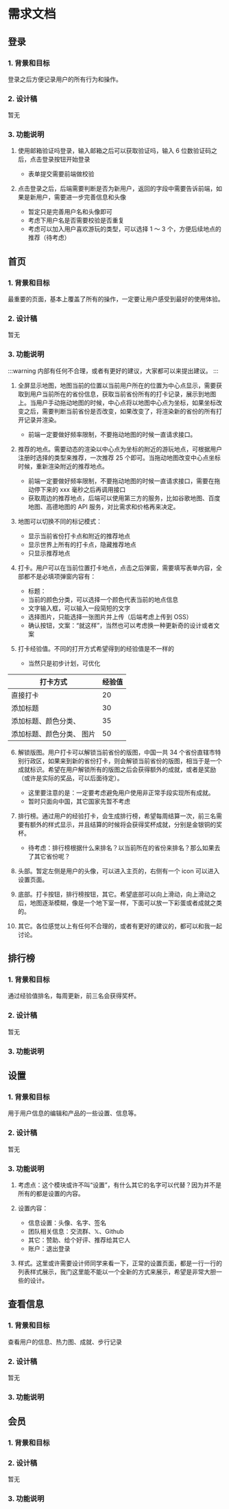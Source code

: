 # 需求文档

## 登录

### 1. 背景和目标

登录之后方便记录用户的所有行为和操作。

### 2. 设计稿

暂无

### 3. 功能说明

1. 使用邮箱验证吗登录，输入邮箱之后可以获取验证吗，输入 6 位数验证码之后，点击登录按钮开始登录

   - 表单提交需要前端做校验

2. 点击登录之后，后端需要判断是否为新用户，返回的字段中需要告诉前端，如果是新用户，需要进一步完善信息和头像

   - 暂定只是完善用户名和头像即可
   - 考虑下用户名是否需要校验是否重复
   - 考虑可以加入用户喜欢游玩的类型，可以选择 1 ～ 3 个，方便后续地点的推荐（待考虑）

## 首页

### 1. 背景和目标

最重要的页面，基本上覆盖了所有的操作，一定要让用户感受到最好的使用体验。

### 2. 设计稿

暂无

### 3. 功能说明

:::warning
内部有任何不合理，或者有更好的建议，大家都可以来提出建议。
:::

1. 全屏显示地图，地图当前的位置以当前用户所在的位置为中心点显示，需要获取到用户当前所在的省份信息，获取当前省份所有的打卡记录，展示到地图上。当用户手动拖动地图的时候，中心点将以地图中心点为坐标，如果坐标改变之后，需要判断当前省份是否改变，如果改变了，将渲染新的省份的所有打开记录并渲染。

   - 前端一定要做好频率限制，不要拖动地图的时候一直请求接口。

2. 推荐的地点。需要动态的渲染以中心点为坐标的附近的游玩地点，可根据用户注册时选择的类型来推荐，一次推荐 25 个即可。当拖动地图改变中心点坐标时候，重新渲染附近的推荐地点。

   - 前端一定要做好频率限制，不要拖动地图的时候一直请求接口，需要在拖动停下来的 xxx 毫秒之后再调用接口
   - 获取周边的推荐地点，后端可以使用第三方的服务，比如谷歌地图、百度地图、高德地图的 API 服务，对比需求和价格再来决定。

3. 地图可以切换不同的标记模式：

   - 显示当前省份打卡点和附近的推荐地点
   - 显示世界上所有的打卡点，隐藏推荐地点
   - 只显示推荐地点

4. 打卡。用户可以在当前位置打卡地点，点击之后弹窗，需要填写表单内容，全部都不是必填项弹窗内容有：

   - 标题：
   - 当前的颜色分类，可以选择一个颜色代表当前的地点信息
   - 文字输入框，可以输入一段简短的文字
   - 选择图片，只能选择一张图片并上传（后端考虑上传到 OSS）
   - 确认按钮，文案：“就这样”，当然也可以考虑换一种更新奇的设计或者文案

5. 打卡经验值。不同的打开方式希望得到的经验值是不一样的

   - 当然只是初步计划，可优化

| 打卡方式                  | 经验值 |
| ------------------------- | ------ |
| 直接打卡                  | 20     |
| 添加标题                  | 30     |
| 添加标题、颜色分类、      | 35     |
| 添加标题、颜色分类、 图片 | 50     |

6. 解锁版图。用户打卡可以解锁当前省份的版图，中国一共 34 个省份直辖市特别行政区，如果来到新的省份打卡，则会解锁当前省份的版图，相当于是一个成就标识。希望在用户解锁所有的版图之后会获得额外的成就，或者是奖励（或许是实际的奖品，可以后面待定）。

   - 这里要注意的是：一定要考虑避免用户使用非正常手段实现所有成就。
   - 暂时只面向中国，其它国家先暂不考虑

7. 排行榜。通过用户的经验打卡，会生成排行榜，希望每周结算一次，前三名需要有额外的样式显示，并且结算的时候将会获得奖杯成就，分别是金银铜的奖杯。

   - 待考虑：排行榜根据什么来排名？以当前所在的省份来排名？那么如果去了其它省份呢？

8. 头部。暂定左侧是用户的头像，可以进入主页的，右侧有一个 icon 可以进入设置页面。

9. 底部。打卡按钮，排行榜按钮，其它。希望底部可以向上滑动，向上滑动之后，地图逐渐模糊，像是一个地下室一样，下面可以放一下彩蛋或者成就之类的。

10. 其它。各位感觉以上有任何不合理的，或者有更好的建议的，都可以和我一起讨论。

## 排行榜

### 1. 背景和目标

通过经验值排名，每周更新，前三名会获得奖杯。

### 2. 设计稿

暂无

### 3. 功能说明

## 设置

### 1. 背景和目标

用于用户信息的编辑和产品的一些设置、信息等。

### 2. 设计稿

暂无

### 3. 功能说明

1. 考虑点：这个模块或许不叫“设置”，有什么其它的名字可以代替？因为并不是所有的都是设置的内容。

2. 设置内容：

   - 信息设置：头像、名字、签名
   - 团队相关信息：交流群、𝕏、Github
   - 其它：赞助、给个好评、推荐给其它人
   - 账户：退出登录

3. 样式。这里或许需要设计师同学来看一下，正常的设置页面，都是一行一行的列表样式展示，我门这里能不能以一个全新的方式来展示，希望是非常大胆一些的设计。

## 查看信息

### 1. 背景和目标

查看用户的信息、热力图、成就、步行记录

### 2. 设计稿

暂无

### 3. 功能说明

## 会员

### 1. 背景和目标

### 2. 设计稿

暂无

### 3. 功能说明
